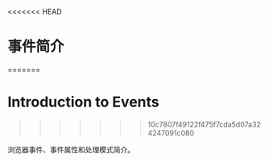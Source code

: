 <<<<<<< HEAD
# 事件简介
=======
# Introduction to Events
>>>>>>> 10c7807f49122f475f7cda5d07a324247091c080

浏览器事件、事件属性和处理模式简介。
